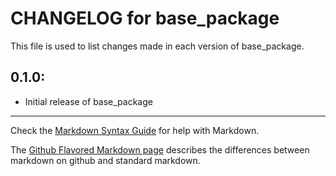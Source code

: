 # CHANGELOG for base_package

This file is used to list changes made in each version of base_package.

## 0.1.0:

* Initial release of base_package

- - -
Check the [Markdown Syntax Guide](http://daringfireball.net/projects/markdown/syntax) for help with Markdown.

The [Github Flavored Markdown page](http://github.github.com/github-flavored-markdown/) describes the differences between markdown on github and standard markdown.

